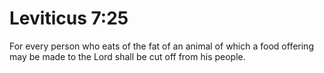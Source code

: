 # Leviticus 7:25

For every person who eats of the fat of an animal of which a food offering may be made to the Lord shall be cut off from his people.

